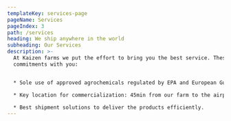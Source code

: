 ```yaml
---
templateKey: services-page
pageName: Services
pageIndex: 3
path: /services
heading: We ship anywhere in the world
subheading: Our Services
description: >-
  At Kaizen farms we put the effort to bring you the best service. These are our
  commitments with you:


  * Sole use of approved agrochemicals regulated by EPA and European Guidelines.

  * Key location for commercialization: 45min from our farm to the airport/seaport.

  * Best shipment solutions to deliver the products efficiently.
---
```

